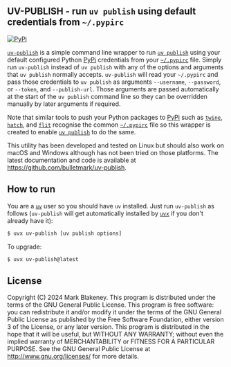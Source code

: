 ## UV-PUBLISH - run `uv publish` using default credentials from `~/.pypirc`
[![PyPi](https://img.shields.io/pypi/v/uv-publish)](https://pypi.org/project/uv-publish/)

[`uv-publish`][uv-publish] is a simple command line wrapper to run [`uv
publish`][uv_publish] using your default configured Python [PyPi][pypi]
credentials from your [`~/.pypirc`][pypirc] file. Simply run
`uv-publish` instead of `uv publish` with any of the options and
arguments that `uv publish` normally accepts. `uv-publish` will read
your `~/.pypirc` and pass those credentials to `uv publish` as arguments
`--username`, `--password`, or `--token`, and `--publish-url`. Those
arguments are passed automatically at the start of the `uv publish`
command line so they can be overridden manually by later arguments if
required. 

Note that similar tools to push your Python packages to [PyPi][pypi]
such as [`twine`][twine], [`hatch`][hatch], and [`flit`][flit] recognise
the common [`~/.pypirc`][pypirc] file so this wrapper is created to
enable [`uv publish`][uv_publish] to do the same.

This utility has been developed and tested on Linux but should also work
on macOS and Windows although has not been tried on those platforms. The
latest documentation and code is available at
https://github.com/bulletmark/uv-publish.

## How to run

You are a [`uv`][uv] user so you should have `uv` installed. Just run
`uv-publish` as follows (`uv-publish` will get automatically installed
by [`uvx`][uvx] if you don't already have it):

```sh
$ uvx uv-publish [uv publish options]
```

To upgrade:

```sh
$ uvx uv-publish@latest
```

## License

Copyright (C) 2024 Mark Blakeney. This program is distributed under the
terms of the GNU General Public License. This program is free software:
you can redistribute it and/or modify it under the terms of the GNU
General Public License as published by the Free Software Foundation,
either version 3 of the License, or any later version. This program is
distributed in the hope that it will be useful, but WITHOUT ANY
WARRANTY; without even the implied warranty of MERCHANTABILITY or
FITNESS FOR A PARTICULAR PURPOSE. See the GNU General Public License at
<http://www.gnu.org/licenses/> for more details.

[uv-publish]: https://github.com/bulletmark/ub-publish
[uv]: https://docs.astral.sh/uv/
[uvx]: https://docs.astral.sh/uv/guides/tools/
[uv_publish]: https://docs.astral.sh/uv/guides/publish/
[twine]: https://twine.readthedocs.io/
[hatch]: https://hatch.pypa.io/
[flit]: https://flit.readthedocs.io/
[pypirc]: https://packaging.python.org/en/latest/specifications/pypirc/
[pypi]: https://pypi.org/

<!-- vim: se ai syn=markdown: -->
